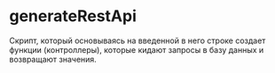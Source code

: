 # generateRestApi
Скрипт, который основываясь на введенной в него строке создает функции (контроллеры), которые кидают запросы в базу данных и возвращают значения. 
